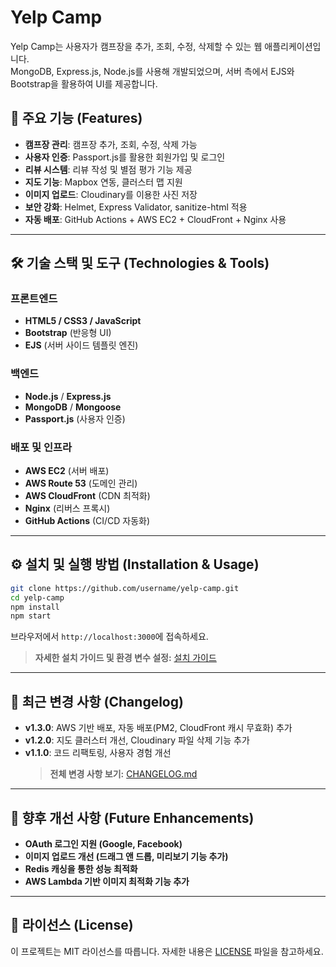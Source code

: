# Yelp Camp

Yelp Camp는 사용자가 캠프장을 추가, 조회, 수정, 삭제할 수 있는 웹 애플리케이션입니다.  
MongoDB, Express.js, Node.js를 사용해 개발되었으며, 서버 측에서 EJS와 Bootstrap을 활용하여 UI를 제공합니다.

## 🚀 주요 기능 (Features)

- **캠프장 관리**: 캠프장 추가, 조회, 수정, 삭제 가능
- **사용자 인증**: Passport.js를 활용한 회원가입 및 로그인
- **리뷰 시스템**: 리뷰 작성 및 별점 평가 기능 제공
- **지도 기능**: Mapbox 연동, 클러스터 맵 지원
- **이미지 업로드**: Cloudinary를 이용한 사진 저장
- **보안 강화**: Helmet, Express Validator, sanitize-html 적용
- **자동 배포**: GitHub Actions + AWS EC2 + CloudFront + Nginx 사용

---

## 🛠 기술 스택 및 도구 (Technologies & Tools)

### **프론트엔드**

- **HTML5 / CSS3 / JavaScript**
- **Bootstrap** (반응형 UI)
- **EJS** (서버 사이드 템플릿 엔진)

### **백엔드**

- **Node.js** / **Express.js**
- **MongoDB** / **Mongoose**
- **Passport.js** (사용자 인증)

### **배포 및 인프라**

- **AWS EC2** (서버 배포)
- **AWS Route 53** (도메인 관리)
- **AWS CloudFront** (CDN 최적화)
- **Nginx** (리버스 프록시)
- **GitHub Actions** (CI/CD 자동화)

---

## ⚙ 설치 및 실행 방법 (Installation & Usage)

```bash
git clone https://github.com/username/yelp-camp.git
cd yelp-camp
npm install
npm start
```

브라우저에서 `http://localhost:3000`에 접속하세요.

> **자세한 설치 가이드 및 환경 변수 설정:** [설치 가이드](docs/Setup.md)

---

## 🔄 최근 변경 사항 (Changelog)

- **v1.3.0**: AWS 기반 배포, 자동 배포(PM2, CloudFront 캐시 무효화) 추가
- **v1.2.0**: 지도 클러스터 개선, Cloudinary 파일 삭제 기능 추가
- **v1.1.0**: 코드 리팩토링, 사용자 경험 개선
  > **전체 변경 사항 보기:** [CHANGELOG.md](CHANGELOG.md)

---

## 🚀 향후 개선 사항 (Future Enhancements)

- **OAuth 로그인 지원 (Google, Facebook)**
- **이미지 업로드 개선 (드래그 앤 드롭, 미리보기 기능 추가)**
- **Redis 캐싱을 통한 성능 최적화**
- **AWS Lambda 기반 이미지 최적화 기능 추가**

---

## 📄 라이선스 (License)

이 프로젝트는 MIT 라이선스를 따릅니다. 자세한 내용은 [LICENSE](docs/License.md) 파일을 참고하세요.
